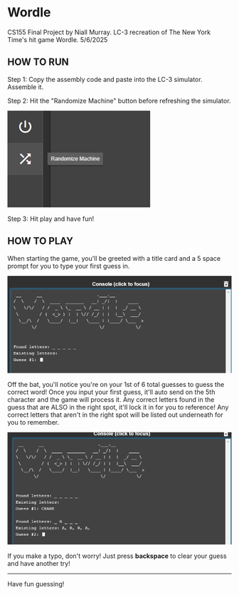 # Wordle

CS155 Final Project by Niall Murray. LC-3 recreation of The New York Time's hit game Wordle. 5/6/2025

## HOW TO RUN

Step 1: Copy the assembly code and paste into the LC-3 simulator. Assemble it.

Step 2: Hit the "Randomize Machine" button before refreshing the simulator.

![randomMachine](readmeassets/image.png)

Step 3: Hit play and have fun!

## HOW TO PLAY

When starting the game, you'll be greeted with a title card and a 5 space prompt for you to type your first guess in.

![titleCard](readmeassets/image2.png)

Off the bat, you'll notice you're on your 1st of 6 total guesses to guess the correct word! Once you input your first
guess, it'll auto send on the 5th character and the game will process it. Any correct letters found in the guess that
are ALSO in the right spot, it'll lock it in for you to reference! Any correct letters that aren't in the right spot
will be listed out underneath for you to remember.

![foundLetters](readmeassets/image3.png)

If you make a typo, don't worry! Just press **backspace** to clear your guess and have another try!

---------------------------------------------------------------------------------------------------

Have fun guessing!
